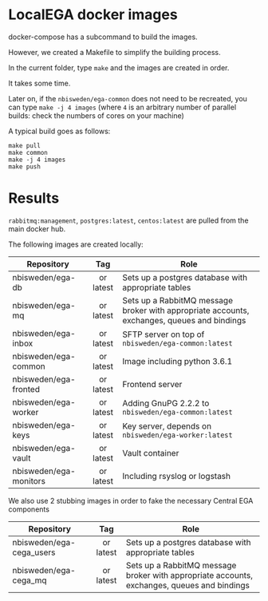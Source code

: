 # LocalEGA docker images

docker-compose has a subcommand to build the images.

However, we created a Makefile to simplify the building process.

In the current folder, type `make` and the images are created in order.

It takes some time.

Later on, if the `nbisweden/ega-common` does not need to be recreated, you
can type `make -j 4 images` (where `4` is an arbitrary number of parallel
builds: check the numbers of cores on your machine)

A typical build goes as follows:

	make pull
	make common
	make -j 4 images
	make push

# Results

`rabbitmq:management`, `postgres:latest`, `centos:latest` are pulled from the main docker hub.

The following images are created locally:

| Repository | Tag      | Role |
|------------|:--------:|------|
| nbisweden/ega-db       | <HEAD commit> or latest | Sets up a postgres database with appropriate tables |
| nbisweden/ega-mq       | <HEAD commit> or latest | Sets up a RabbitMQ message broker with appropriate accounts, exchanges, queues and bindings |
| nbisweden/ega-inbox    | <HEAD commit> or latest | SFTP server on top of `nbisweden/ega-common:latest` |
| nbisweden/ega-common   | <HEAD commit> or latest | Image including python 3.6.1 |
| nbisweden/ega-fronted  | <HEAD commit> or latest | Frontend server |
| nbisweden/ega-worker   | <HEAD commit> or latest | Adding GnuPG 2.2.2 to `nbisweden/ega-common:latest` |
| nbisweden/ega-keys     | <HEAD commit> or latest | Key server, depends on `nbisweden/ega-worker:latest` |
| nbisweden/ega-vault    | <HEAD commit> or latest | Vault container |
| nbisweden/ega-monitors | <HEAD commit> or latest | Including rsyslog or logstash |

We also use 2 stubbing images in order to fake the necessary Central EGA components

| Repository | Tag      | Role |
|------------|:--------:|------|
| nbisweden/ega-cega\_users | <HEAD commit> or latest | Sets up a postgres database with appropriate tables |
| nbisweden/ega-cega\_mq    | <HEAD commit> or latest | Sets up a RabbitMQ message broker with appropriate accounts, exchanges, queues and bindings |
